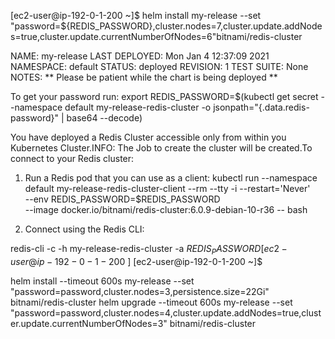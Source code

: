 [ec2-user@ip-192-0-1-200 ~]$ helm install my-release --set "password=${REDIS_PASSWORD},cluster.nodes=7,cluster.update.addNodes=true,cluster.update.currentNumberOfNodes=6"bitnami/redis-cluster

NAME: my-release
LAST DEPLOYED: Mon Jan  4 12:37:09 2021
NAMESPACE: default
STATUS: deployed
REVISION: 1
TEST SUITE: None
NOTES:
** Please be patient while the chart is being deployed **


To get your password run:
    export REDIS_PASSWORD=$(kubectl get secret --namespace default my-release-redis-cluster -o jsonpath="{.data.redis-password}" | base64 --decode)

You have deployed a Redis Cluster accessible only from within you Kubernetes Cluster.INFO: The Job to create the cluster will be created.To connect to your Redis cluster:

1. Run a Redis pod that you can use as a client:
kubectl run --namespace default my-release-redis-cluster-client --rm --tty -i --restart='Never' \
 --env REDIS_PASSWORD=$REDIS_PASSWORD \
--image docker.io/bitnami/redis-cluster:6.0.9-debian-10-r36 -- bash

2. Connect using the Redis CLI:

redis-cli -c -h my-release-redis-cluster -a $REDIS_PASSWORD
[ec2-user@ip-192-0-1-200 ~]$
[ec2-user@ip-192-0-1-200 ~]$




helm install --timeout 600s my-release --set "password=password,cluster.nodes=3,persistence.size=22Gi" bitnami/redis-cluster
helm upgrade --timeout 600s my-release --set "password=password,cluster.nodes=4,cluster.update.addNodes=true,cluster.update.currentNumberOfNodes=3" bitnami/redis-cluster

